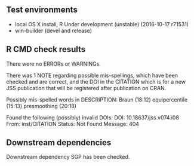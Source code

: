 ## Test environments
* local OS X install, R Under development (unstable) (2016-10-17 r71531)
* win-builder (devel and release)

## R CMD check results
There were no ERRORs or WARNINGs.

There was 1 NOTE regarding possible mis-spellings, which have been checked and are correct, and the DOI in the CITATION which is for a new JSS publication that will be registered after publication on CRAN.

Possibly mis-spelled words in DESCRIPTION:
  Braun (18:12)
  equipercentile (15:13)
  presmoothing (20:18)

Found the following (possibly) invalid DOIs:
  DOI: 10.18637/jss.v074.i08
    From: inst/CITATION
    Status: Not Found
    Message: 404

## Downstream dependencies
Downstream dependency SGP has been checked.